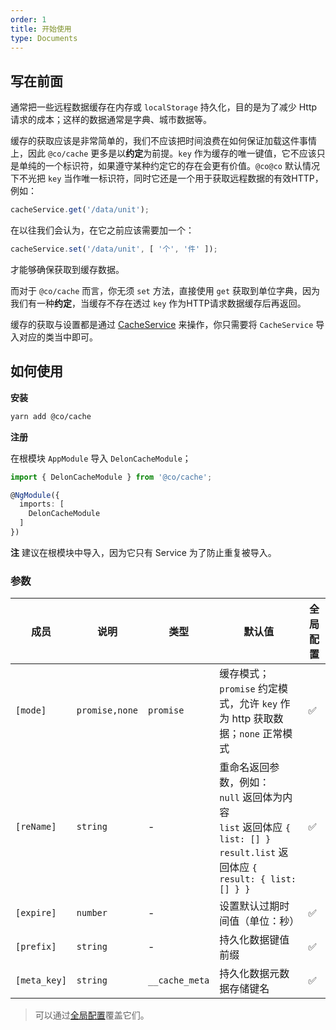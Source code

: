 ```yaml
---
order: 1
title: 开始使用
type: Documents
---
```


## 写在前面

通常把一些远程数据缓存在内存或 `localStorage` 持久化，目的是为了减少 Http 请求的成本；这样的数据通常是字典、城市数据等。

缓存的获取应该是非常简单的，我们不应该把时间浪费在如何保证加载这件事情上，因此 `@co/cache` 更多是以**约定**为前提。`key` 作为缓存的唯一键值，它不应该只是单纯的一个标识符，如果遵守某种约定它的存在会更有价值。`@co@co` 默认情况下不光把 `key` 当作唯一标识符，同时它还是一个用于获取远程数据的有效HTTP，例如：

```ts
cacheService.get('/data/unit');
```

在以往我们会认为，在它之前应该需要加一个：

```ts
cacheService.set('/data/unit', [ '个', '件' ]);
```

才能够确保获取到缓存数据。

而对于 `@co/cache` 而言，你无须 `set` 方法，直接使用 `get` 获取到单位字典，因为我们有一种**约定**，当缓存不存在透过 `key` 作为HTTP请求数据缓存后再返回。

缓存的获取与设置都是通过 [CacheService](/cache/service) 来操作，你只需要将 `CacheService` 导入对应的类当中即可。

## 如何使用

**安装**

```bash
yarn add @co/cache
```

**注册**

在根模块 `AppModule` 导入 `DelonCacheModule`；

```ts
import { DelonCacheModule } from '@co/cache';

@NgModule({
  imports: [
    DelonCacheModule
  ]
})
```

**注** 建议在根模块中导入，因为它只有 Service 为了防止重复被导入。

### 参数

| 成员 | 说明 | 类型 | 默认值 | 全局配置 |
|----|----|----|-----|------|
| `[mode]` | `promise,none` | `promise` | 缓存模式；`promise` 约定模式，允许 `key` 作为 http 获取数据；`none` 正常模式 | ✅ |
| `[reName]` | `string` | - | 重命名返回参数，例如：<br> `null` 返回体为内容<br>`list` 返回体应 `{ list: [] }`<br>`result.list` 返回体应 `{ result: { list: [] } }` | ✅ |
| `[expire]` | `number` | - | 设置默认过期时间值（单位：秒） | ✅ |
| `[prefix]` | `string` | - | 持久化数据键值前缀 | ✅ |
| `[meta_key]` | `string` | `__cache_meta` | 持久化数据元数据存储键名 | ✅ |

> 可以通过[全局配置](/docs/global-config)覆盖它们。
